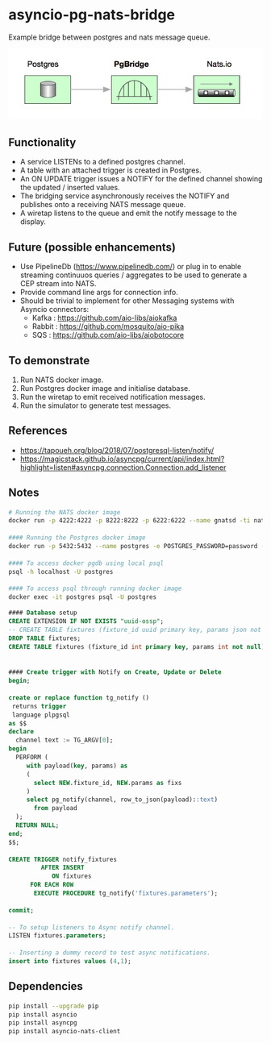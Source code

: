 # asyncio-pg-nats-bridge
Example bridge between postgres and nats message queue.

![](images/bridge_context.png)

## Functionality
* A service LISTENs to a defined postgres channel.
* A table with an attached trigger is created in Postgres.
* An ON UPDATE trigger issues a NOTIFY for the defined channel showing the updated / inserted values.
* The bridging service asynchronously receives the NOTIFY and publishes onto a receiving NATS message queue.
* A wiretap listens to the queue and emit the notify message to the display.

## Future (possible enhancements)
* Use PipelineDb (https://www.pipelinedb.com/) or plug in to enable streaming continuuos queries / aggregates to be used to generate a CEP stream into NATS.
* Provide command line args for connection info.
* Should be trivial to implement for other Messaging systems with Asyncio connectors:
    * Kafka  : https://github.com/aio-libs/aiokafka
    * Rabbit : https://github.com/mosquito/aio-pika
    * SQS    : https://github.com/aio-libs/aiobotocore

## To demonstrate
1. Run NATS docker image.
2. Run Postgres docker image and initialise database.
3. Run the wiretap to emit received notification messages.
4. Run the simulator to generate test messages.

## References
* https://tapoueh.org/blog/2018/07/postgresql-listen/notify/
* https://magicstack.github.io/asyncpg/current/api/index.html?highlight=listen#asyncpg.connection.Connection.add_listener

## Notes
``` bash
# Running the NATS docker image
docker run -p 4222:4222 -p 8222:8222 -p 6222:6222 --name gnatsd -ti nats:latest

#### Running the Postgres docker image
docker run -p 5432:5432 --name postgres -e POSTGRES_PASSWORD=password -d postgres

#### To access docker pgdb using local psql
psql -h localhost -U postgres

#### To access psql through running docker image
docker exec -it postgres psql -U postgres

```

``` sql
#### Database setup
CREATE EXTENSION IF NOT EXISTS "uuid-ossp";
-- CREATE TABLE fixtures (fixture_id uuid primary key, params json not null);
DROP TABLE fixtures;
CREATE TABLE fixtures (fixture_id int primary key, params int not null);


#### Create trigger with Notify on Create, Update or Delete
begin;

create or replace function tg_notify ()
 returns trigger
 language plpgsql
as $$
declare
  channel text := TG_ARGV[0];
begin
  PERFORM (
     with payload(key, params) as
     (
       select NEW.fixture_id, NEW.params as fixs
     )
     select pg_notify(channel, row_to_json(payload)::text)
       from payload
  );
  RETURN NULL;
end;
$$;

CREATE TRIGGER notify_fixtures
         AFTER INSERT
            ON fixtures
      FOR EACH ROW
       EXECUTE PROCEDURE tg_notify('fixtures.parameters');

commit;

-- To setup listeners to Async notify channel.
LISTEN fixtures.parameters;

-- Inserting a dummy record to test async notifications.
insert into fixtures values (4,1);
```

## Dependencies
```bash
pip install --upgrade pip
pip install asyncio
pip install asyncpg
pip install asyncio-nats-client
```

